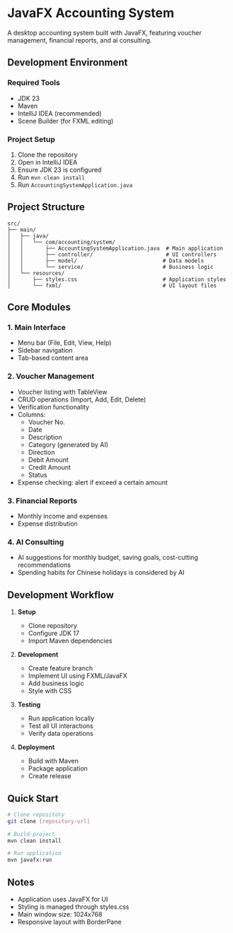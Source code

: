 # JavaFX Accounting System

A desktop accounting system built with JavaFX, featuring voucher management, financial reports, and ai consulting.

## Development Environment

### Required Tools

- JDK 23
- Maven
- IntelliJ IDEA (recommended)
- Scene Builder (for FXML editing)

### Project Setup

1. Clone the repository
2. Open in IntelliJ IDEA
3. Ensure JDK 23 is configured
4. Run `mvn clean install`
5. Run `AccountingSystemApplication.java`

## Project Structure

```
src/
├── main/
│   ├── java/
│   │   └── com/accounting/system/
│   │       ├── AccountingSystemApplication.java  # Main application
│   │       ├── controller/                       # UI controllers
│   │       ├── model/                           # Data models
│   │       └── service/                         # Business logic
│   └── resources/
│       ├── styles.css                           # Application styles
│       └── fxml/                                # UI layout files
```

## Core Modules

### 1. Main Interface

- Menu bar (File, Edit, View, Help)
- Sidebar navigation
- Tab-based content area

### 2. Voucher Management

- Voucher listing with TableView
- CRUD operations (Import, Add, Edit, Delete)
- Verification functionality
- Columns:
  - Voucher No.
  - Date
  - Description
  - Category (generated by AI)
  - Direction
  - Debit Amount
  - Credit Amount
  - Status
- Expense checking: alert if exceed a certain amount

### 3. Financial Reports

- Monthly income and expenses
- Expense distribution

### 4. AI Consulting

- AI suggestions for monthly budget, saving goals, cost-cutting recommendations
- Spending habits for Chinese holidays is considered by AI

## Development Workflow

1. **Setup**

   - Clone repository
   - Configure JDK 17
   - Import Maven dependencies

2. **Development**

   - Create feature branch
   - Implement UI using FXML/JavaFX
   - Add business logic
   - Style with CSS

3. **Testing**

   - Run application locally
   - Test all UI interactions
   - Verify data operations

4. **Deployment**
   - Build with Maven
   - Package application
   - Create release

## Quick Start

```bash
# Clone repository
git clone [repository-url]

# Build project
mvn clean install

# Run application
mvn javafx:run
```

## Notes

- Application uses JavaFX for UI
- Styling is managed through styles.css
- Main window size: 1024x768
- Responsive layout with BorderPane
